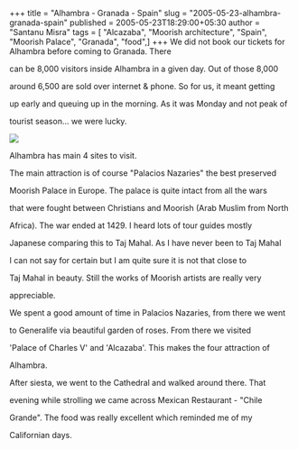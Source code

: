 +++
title = "Alhambra - Granada - Spain"
slug = "2005-05-23-alhambra-granada-spain"
published = 2005-05-23T18:29:00+05:30
author = "Santanu Misra"
tags = [ "Alcazaba", "Moorish architecture", "Spain", "Moorish Palace", "Granada", "food",]
+++
We did not book our tickets for Alhambra before coming to Granada. There
can be 8,000 visitors inside Alhambra in a given day. Out of those 8,000
around 6,500 are sold over internet & phone. So for us, it meant getting
up early and queuing up in the morning. As it was Monday and not peak of
tourist season... we were lucky.

  

[![](../images/2005-05-23-alhambra-granada-spain-11231803076_0425fe7562_m.jpg)](http://www.flickr.com/photos/santm/11231803076/in/set-72157638399148036)

<span style="text-align: justify;">Alhambra has main 4 sites to visit.
The main attraction is of course "Palacios Nazaries" the best preserved
Moorish Palace in Europe. The palace is quite intact from all the wars
that were fought between Christians and Moorish (Arab Muslim from North
Africa). The war ended at 1429. I heard lots of tour guides mostly
Japanese comparing this to Taj Mahal. As I have never been to Taj Mahal
I can not say for certain but I am quite sure it is not that close to
Taj Mahal in beauty. Still the works of Moorish artists are really very
appreciable.</span>  
  

We spent a good amount of time in Palacios Nazaries, from there we went
to Generalife via beautiful garden of roses. From there we visited
'Palace of Charles V' and 'Alcazaba'. This makes the four attraction of
Alhambra.

  

After siesta, we went to the Cathedral and walked around there. That
evening while strolling we came across Mexican Restaurant - "Chile
Grande". The food was really excellent which reminded me of my
Californian days.
